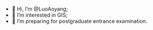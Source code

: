 - 👋 Hi, I’m @LuoAoyang;
- 👀 I’m interested in GIS;
- 🌱 I’m preparing for postgraduate entrance examination.

<!----
LuoAoyang/LuoAoyang is a ✨ special ✨ repository because its `README.md` (this file) appears on your GitHub profile.
You can click the Preview link to take a look at your changes.
--->
